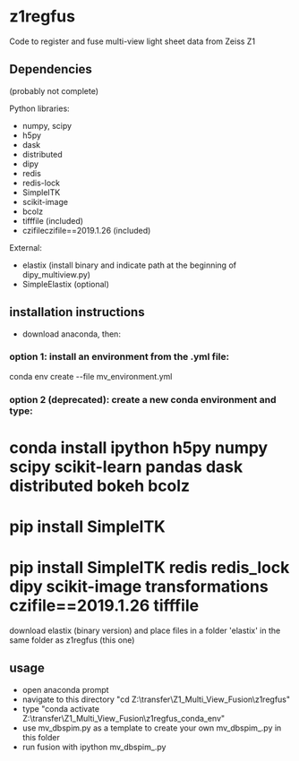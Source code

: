 # z1regfus

Code to register and fuse multi-view light sheet data from Zeiss Z1

## Dependencies

(probably not complete)

Python libraries:
- numpy, scipy
- h5py
- dask
- distributed
- dipy
- redis
- redis-lock
- SimpleITK
- scikit-image
- bcolz
- tifffile (included)
- czifileczifile==2019.1.26 (included)

External:
- elastix (install binary and indicate path at the beginning of dipy_multiview.py)
- SimpleElastix (optional)

## installation instructions

- download anaconda, then:

### option 1: install an environment from the .yml file:
conda env create --file mv_environment.yml

### option 2 (deprecated): create a new conda environment and type:

# conda install ipython h5py numpy scipy scikit-learn pandas dask distributed bokeh bcolz
# pip install SimpleITK
# pip install SimpleITK redis redis_lock dipy scikit-image transformations czifile==2019.1.26 tifffile

download elastix (binary version) and place files in a folder 'elastix' in the same folder as z1regfus (this one)

## usage

- open anaconda prompt
- navigate to this directory "cd Z:\transfer\Z1_Multi_View_Fusion\z1regfus"
- type "conda activate Z:\transfer\Z1_Multi_View_Fusion\z1regfus_conda_env"
- use mv_dbspim.py as a template to create your own mv_dbspim_<project>.py in this folder
- run fusion with ipython mv_dbspim_<project>.py